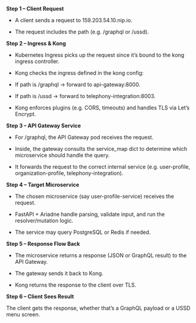 **Step 1 – Client Request**

- A client sends a request to 159.203.54.10.nip.io.

- The request includes the path (e.g. /graphql or /ussd).

**Step 2 – Ingress & Kong**

- Kubernetes Ingress picks up the request since it’s bound to the kong ingress controller.

- Kong checks the ingress defined in the kong config:

- If path is /graphql → forward to api-gateway:8000.

- If path is /ussd → forward to telephony-integration:8003.

- Kong enforces plugins (e.g. CORS, timeouts) and handles TLS via Let’s Encrypt.

**Step 3 – API Gateway Service**

- For /graphql, the API Gateway pod receives the request.

- Inside, the gateway consults the service_map dict to determine which microservice should handle the query.

- It forwards the request to the correct internal service (e.g. user-profile, organization-profile, telephony-integration).

**Step 4 – Target Microservice**

- The chosen microservice (say user-profile-service) receives the request.

- FastAPI + Ariadne handle parsing, validate input, and run the resolver/mutation logic.

- The service may query PostgreSQL or Redis if needed.

**Step 5 – Response Flow Back**

- The microservice returns a response (JSON or GraphQL result) to the API Gateway.

- The gateway sends it back to Kong.

- Kong returns the response to the client over TLS.

**Step 6 – Client Sees Result**

The client gets the response, whether that’s a GraphQL payload or a USSD menu screen.
